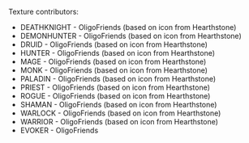 Texture contributors:
- DEATHKNIGHT - OligoFriends (based on icon from Hearthstone)
- DEMONHUNTER - OligoFriends (based on icon from Hearthstone)
- DRUID - OligoFriends (based on icon from Hearthstone)
- HUNTER - OligoFriends (based on icon from Hearthstone)
- MAGE - OligoFriends (based on icon from Hearthstone)
- MONK - OligoFriends (based on icon from Hearthstone)
- PALADIN - OligoFriends (based on icon from Hearthstone)
- PRIEST - OligoFriends (based on icon from Hearthstone)
- ROGUE - OligoFriends (based on icon from Hearthstone)
- SHAMAN - OligoFriends (based on icon from Hearthstone)
- WARLOCK - OligoFriends (based on icon from Hearthstone)
- WARRIOR - OligoFriends (based on icon from Hearthstone)
- EVOKER - OligoFriends
